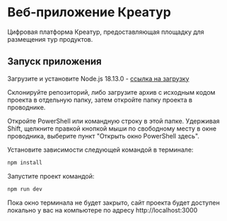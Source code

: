 # Веб-приложение Креатур

Цифровая платформа Креатур, предоставляющая площадку для размещения тур продуктов.

## Запуск приложения

Загрузите и установите Node.js 18.13.0 -
[ссылка на загрузку](https://nodejs.org/dist/v18.13.0/node-v18.13.0-x64.msi)

Склонируйте репозиторий, либо загрузите архив с исходным кодом проекта в отдельную папку, затем откройте папку проекта в проводнике.

Откройте PowerShell или командную строку в этой папке. Удерживая Shift, щелкните правкой кнопкой мыши по свободному месту в окне проводника, выберите пункт "Открыть окно PowerShell здесь".

Установите зависимости следующей командой в терминале:

```sh
npm install
```

Запустите проект командой:

```sh
npm run dev
```

Пока окно терминала не будет закрыто, сайт проекта будет доступен локально у вас на компьютере по адресу http://localhost:3000
